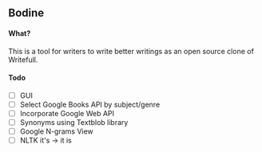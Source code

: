 Bodine
-----

#### What?
This is a tool for writers to write better writings as an open source clone of Writefull.

#### Todo
- [ ] GUI
- [ ] Select Google Books API by subject/genre
- [ ] Incorporate Google Web API
- [ ] Synonyms using Textblob library
- [ ] Google N-grams View
- [ ] NLTK it's -> it is

